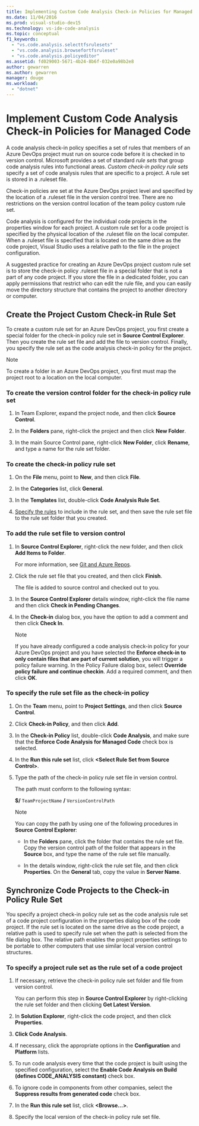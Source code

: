 ```yaml
---
title: Implementing Custom Code Analysis Check-in Policies for Managed Code in Visual Studio
ms.date: 11/04/2016
ms.prod: visual-studio-dev15
ms.technology: vs-ide-code-analysis
ms.topic: conceptual
f1_keywords:
  - "vs.code.analysis.selecttfsrulesets"
  - "vs.code.analysis.browsefortfsruleset"
  - "vs.code.analysis.policyeditor"
ms.assetid: fd029003-5671-4b24-8b6f-032e0a98b2e8
author: gewarren
ms.author: gewarren
manager: douge
ms.workload:
  - "dotnet"
---
```

# Implement Custom Code Analysis Check-in Policies for Managed Code

A code analysis check-in policy specifies a set of rules that members of an Azure DevOps project must run on source code before it is checked in to version control. Microsoft provides a set of standard *rule sets* that group code analysis rules into functional areas. *Custom check-in policy rule sets* specify a set of code analysis rules that are specific to a project. A rule set is stored in a .ruleset file.

Check-in policies are set at the Azure DevOps project level and specified by the location of a .ruleset file in the version control tree. There are no restrictions on the version control location of the team policy custom rule set.

Code analysis is configured for the individual code projects in the properties window for each project. A custom rule set for a code project is specified by the physical location of the .ruleset file on the local computer. When a .ruleset file is specified that is located on the same drive as the code project, Visual Studio uses a relative path to the file in the project configuration.

A suggested practice for creating an Azure DevOps project custom rule set is to store the check-in policy .ruleset file in a special folder that is not a part of any code project. If you store the file in a dedicated folder, you can apply permissions that restrict who can edit the rule file, and you can easily move the directory structure that contains the project to another directory or computer.

## Create the Project Custom Check-in Rule Set

To create a custom rule set for an Azure DevOps project, you first create a special folder for the check-in policy rule set in **Source Control Explorer**. Then you create the rule set file and add the file to version control. Finally, you specify the rule set as the code analysis check-in policy for the project.

> [!NOTE]
> To create a folder in an Azure DevOps project, you first must map the project root to a location on the local computer.

### To create the version control folder for the check-in policy rule set

1. In Team Explorer, expand the project node, and then click **Source Control**.

2. In the **Folders** pane, right-click the project and then click **New Folder**.

3. In the main Source Control pane, right-click **New Folder**, click **Rename**, and type a name for the rule set folder.

### To create the check-in policy rule set

1. On the **File** menu, point to **New**, and then click **File**.

2. In the **Categories** list, click **General**.

3. In the **Templates** list, double-click **Code Analysis Rule Set**.

4. [Specify the rules](../code-quality/how-to-create-a-custom-rule-set.md) to include in the rule set, and then save the rule set file to the rule set folder that you created.

### To add the rule set file to version control

1. In **Source Control Explorer**, right-click the new folder, and then click **Add Items to Folder**.

     For more information, see [Git and Azure Repos](/azure/devops/repos/git/overview?view=vsts).

2. Click the rule set file that you created, and then click **Finish**.

     The file is added to source control and checked out to you.

3. In the **Source Control Explorer** details window, right-click the file name and then click **Check in Pending Changes**.

4. In the **Check-in** dialog box, you  have the option to add a comment and then click **Check In**.

    > [!NOTE]
    > If you have already configured a code analysis check-in policy for your Azure DevOps project and you have selected the **Enforce check-in to only contain files that are part of current solution**, you will trigger a policy failure warning. In the Policy Failure dialog box, select **Override policy failure and continue checkin**. Add a required comment, and then click **OK**.

### To specify the rule set file as the check-in policy

1. On the **Team** menu, point to **Project Settings**, and then click **Source Control**.

2. Click **Check-in Policy**, and then click **Add**.

3. In the **Check-in Policy** list, double-click **Code Analysis**, and make sure that the **Enforce Code Analysis for Managed Code** check box is selected.

4. In the **Run this rule set** list, click **\<Select Rule Set from Source Control>**.

5. Type the path of the check-in policy rule set file in version control.

     The path must conform to the following syntax:

     **$/** `TeamProjectName` **/** `VersionControlPath`

    > [!NOTE]
    > You can copy the path by using one of the following procedures in **Source Control Explorer**:

    - In the **Folders** pane, click the folder that contains the rule set file. Copy the version control path of the folder that appears in the **Source** box, and type the name of the rule set file manually.

    - In the details window, right-click the rule set file, and then click **Properties**. On the **General** tab, copy the value in **Server Name**.

## Synchronize Code Projects to the Check-in Policy Rule Set

You specify a project check-in policy rule set as the code analysis rule set of a code project configuration in the properties dialog box of the code project. If the rule set is located on the same drive as the code project, a relative path is used to specify rule set when the path is selected from the file dialog box. The relative path enables the project properties settings to be portable to other computers that use similar local version control structures.

### To specify a project rule set as the rule set of a code project

1. If necessary, retrieve the check-in policy rule set folder and file from version control.

   You can perform this step in **Source Control Explorer** by right-clicking the rule set folder and then clicking **Get Latest Version**.

2. In **Solution Explorer**, right-click the code project, and then click **Properties**.

3. **Click Code Analysis**.

4. If necessary, click the appropriate options in the **Configuration** and **Platform** lists.

5. To run code analysis every time that the code project is built using the specified configuration, select the **Enable Code Analysis on Build (defines CODE_ANALYSIS constant)** check box.

6. To ignore code in components from other companies, select the **Suppress results from generated code** check box.

7. In the **Run this rule set** list, click **\<Browse...>**.

8. Specify the local version of the check-in policy rule set file.